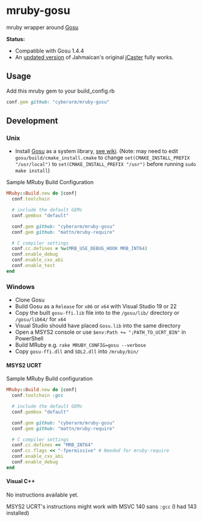 # mruby-gosu
mruby wrapper around [Gosu](https://github.com/gosu/gosu)

**Status:**
* Compatible with Gosu 1.4.4
* An [updated version](https://github.com/cyberarm/jcaster) of Jahmaican's original [jCaster](https://github.com/Jahmaican/jcaster) fully works.

## Usage
Add this mruby gem to your build_config.rb
```ruby
conf.gem github: "cyberarm/mruby-gosu"
```

## Development
### Unix
* Install [Gosu](https://github.com/gosu/gosu) as a system library, [see wiki](https://github.com/gosu/gosu/wiki/Getting-Started-on-Linux#compiling-gosu-for-c).
(Note: may need to edit `gosu/build/cmake_install.cmake` to change `set(CMAKE_INSTALL_PREFIX "/usr/local")` to `set(CMAKE_INSTALL_PREFIX "/usr")` before running `sudo make install`)

Sample MRuby Build Configuration
```ruby
MRuby::Build.new do |conf|
  conf.toolchain

  # include the default GEMs
  conf.gembox "default"

  conf.gem github: "cyberarm/mruby-gosu"
  conf.gem github: "mattn/mruby-require"

  # C compiler settings
  conf.cc.defines = %w(MRB_USE_DEBUG_HOOK MRB_INT64)
  conf.enable_debug
  conf.enable_cxx_abi
  conf.enable_test
end
```

### Windows
* Clone Gosu
* Build Gosu as a `Release` for `x86` or `x64` with Visual Studio 19 or 22
* Copy the built `gosu-ffi.lib` file into to the `/gosu/lib/` directory or `/gosu/lib64/` for `x64`
* Visual Studio should have placed `Gosu.lib` into the same directory
* Open a MSYS2 console or use `$env:Path += ";PATH_TO_UCRT_BIN"` in PowerShell
* Build MRuby e.g. `rake MRUBY_CONFIG=gosu --verbose`
* Copy `gosu-ffi.dll` and `SDL2.dll` into `/mruby/bin/`

#### MSYS2 UCRT
Sample MRuby Build configuration
```ruby
MRuby::Build.new do |conf|
  conf.toolchain :gcc

  # include the default GEMs
  conf.gembox "default"

  conf.gem github: "cyberarm/mruby-gosu"
  conf.gem github: "mattn/mruby-require"

  # C compiler settings
  conf.cc.defines << "MRB_INT64"
  conf.cc.flags << "-fpermissive" # Needed for mruby-require
  conf.enable_cxx_abi
  conf.enable_debug
end
```

#### Visual C++
No instructions available yet.

MSYS2 UCRT's instructions might work with MSVC 140 sans `:gcc` (I had 143 installed)
